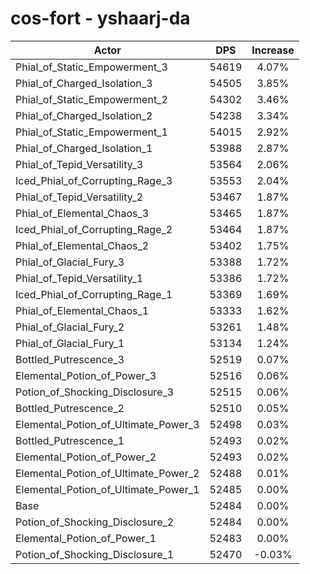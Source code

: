# cos-fort - yshaarj-da
| Actor | DPS | Increase |
|---|:---:|:---:|
|Phial_of_Static_Empowerment_3|54619|4.07%|
|Phial_of_Charged_Isolation_3|54505|3.85%|
|Phial_of_Static_Empowerment_2|54302|3.46%|
|Phial_of_Charged_Isolation_2|54238|3.34%|
|Phial_of_Static_Empowerment_1|54015|2.92%|
|Phial_of_Charged_Isolation_1|53988|2.87%|
|Phial_of_Tepid_Versatility_3|53564|2.06%|
|Iced_Phial_of_Corrupting_Rage_3|53553|2.04%|
|Phial_of_Tepid_Versatility_2|53467|1.87%|
|Phial_of_Elemental_Chaos_3|53465|1.87%|
|Iced_Phial_of_Corrupting_Rage_2|53464|1.87%|
|Phial_of_Elemental_Chaos_2|53402|1.75%|
|Phial_of_Glacial_Fury_3|53388|1.72%|
|Phial_of_Tepid_Versatility_1|53386|1.72%|
|Iced_Phial_of_Corrupting_Rage_1|53369|1.69%|
|Phial_of_Elemental_Chaos_1|53333|1.62%|
|Phial_of_Glacial_Fury_2|53261|1.48%|
|Phial_of_Glacial_Fury_1|53134|1.24%|
|Bottled_Putrescence_3|52519|0.07%|
|Elemental_Potion_of_Power_3|52516|0.06%|
|Potion_of_Shocking_Disclosure_3|52515|0.06%|
|Bottled_Putrescence_2|52510|0.05%|
|Elemental_Potion_of_Ultimate_Power_3|52498|0.03%|
|Bottled_Putrescence_1|52493|0.02%|
|Elemental_Potion_of_Power_2|52493|0.02%|
|Elemental_Potion_of_Ultimate_Power_2|52488|0.01%|
|Elemental_Potion_of_Ultimate_Power_1|52485|0.00%|
|Base|52484|0.00%|
|Potion_of_Shocking_Disclosure_2|52484|0.00%|
|Elemental_Potion_of_Power_1|52483|0.00%|
|Potion_of_Shocking_Disclosure_1|52470|-0.03%|
